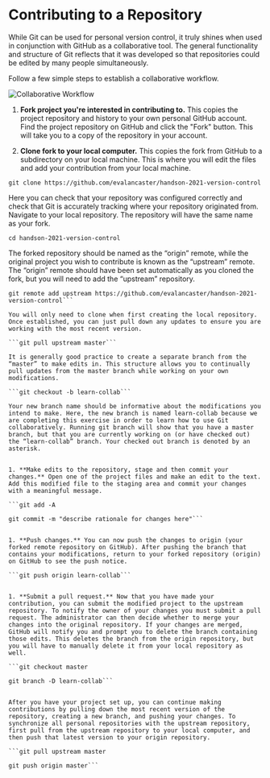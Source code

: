 # Contributing to a Repository

While Git can be used for personal version control, it truly shines when used in conjunction with GitHub as a collaborative tool. The general functionality and structure of Git reflects that it was developed so that repositories could be edited by many people simultaneously.

Follow a few simple steps to establish a collaborative workflow.

![Collaborative Workflow](/figures/collab_workflow.png)

1. **Fork project you're interested in contributing to.** This copies the project repository and history to your own personal GitHub account. Find the project repository on GitHub and click the "Fork" button. This will take you to a copy of the repository in your account. 

1. **Clone fork to your local computer.** This copies the fork from GitHub to a subdirectory on your local machine. This is where you will edit the files and add your contribution from your local machine. 

```git clone https://github.com/evalancaster/handson-2021-version-control```

Here you can check that your repository was configured correctly and check that Git is accurately tracking where your repository originated from. Navigate to your local repository. The repository will have the same name as your fork.

```cd handson-2021-version-control```

The forked repository should be named as the “origin” remote, while the original project you wish to contribute is known as the “upstream” remote. The “origin” remote should have been set automatically as you cloned the fork, but you will need to add the “upstream” repository.
```git remote -v 
git remote add upstream https://github.com/evalancaster/handson-2021-version-control```

You will only need to clone when first creating the local repository. Once established, you can just pull down any updates to ensure you are working with the most recent version.

```git pull upstream master```

It is generally good practice to create a separate branch from the “master” to make edits in. This structure allows you to continually pull updates from the master branch while working on your own modifications.

```git checkout -b learn-collab```

Your new branch name should be informative about the modifications you intend to make. Here, the new branch is named learn-collab because we are completing this exercise in order to learn how to use Git collaboratively. Running git branch will show that you have a master branch, but that you are currently working on (or have checked out) the “learn-collab” branch. Your checked out branch is denoted by an asterisk.


1. **Make edits to the repository, stage and then commit your changes.** Open one of the project files and make an edit to the text. Add this modified file to the staging area and commit your changes with a meaningful message. 

```git add -A

git commit -m "describe rationale for changes here"```


1. **Push changes.** You can now push the changes to origin (your forked remote repository on GitHub). After pushing the branch that contains your modifications, return to your forked repository (origin) on GitHub to see the push notice.

```git push origin learn-collab```


1. **Submit a pull request.** Now that you have made your contribution, you can submit the modified project to the upstream repository. To notify the owner of your changes you must submit a pull request. The administrator can then decide whether to merge your changes into the original repository. If your changes are merged, GitHub will notify you and prompt you to delete the branch containing those edits. This deletes the branch from the origin repository, but you will have to manually delete it from your local repository as well.

```git checkout master

git branch -D learn-collab```


After you have your project set up, you can continue making contributions by pulling down the most recent version of the repository, creating a new branch, and pushing your changes. To synchronize all personal repositories with the upstream repository, first pull from the upstream repository to your local computer, and then push that latest version to your origin repository.

```git pull upstream master

git push origin master```

